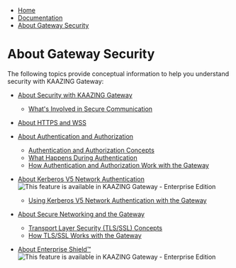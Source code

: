 -   [Home](../../index.md)
-   [Documentation](../index.md)
-   [About Gateway Security](../index.md#security)

About Gateway Security
================================================================================

The following topics provide conceptual information to help you understand security with KAAZING Gateway:

- [About Security with KAAZING Gateway](c_sec_security.md)
  - [What's Involved in Secure Communication](u_sec_client_gw_comm.md)

- [About HTTPS and WSS](c_sec_https_wss.md)
- [About Authentication and Authorization](o_aaa.md)
  - [Authentication and Authorization Concepts](c_aaa_aaa.md)
  - [What Happens During Authentication](u_aaa_gw_client_interactions.md)
  - [How Authentication and Authorization Work with the Gateway](u_aaa_implement.md)
- [About Kerberos V5 Network Authentication](c_aaa_kerberos.md) ![This feature is available in KAAZING Gateway - Enterprise Edition](images/enterprise-feature.png)
  - [Using Kerberos V5 Network Authentication with the Gateway](u_krb_config_kerberos.md)
- [About Secure Networking and the Gateway](o_sec_tls.md)
  - [Transport Layer Security (TLS/SSL) Concepts](c_tls.md)
  - [How TLS/SSL Works with the Gateway](u_tls_works.md)
- [About Enterprise Shield&trade;](../reverse-connectivity/o_rc_checklist.md#about-enterprise-shield) ![This feature is available in KAAZING Gateway - Enterprise Edition](images/enterprise-feature.png)


